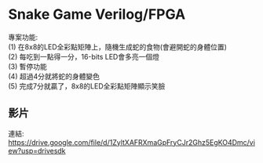 # Snake Game Verilog/FPGA
專案功能:  
(1) 在8x8的LED全彩點矩陣上，隨機生成蛇的食物(會避開蛇的身體位置)  
(2) 每吃到一點得一分，16-bits LED會多亮一個燈  
(3) 暫停功能   
(4) 超過4分就將蛇的身體變色  
(5) 完成7分就贏了，8x8的LED全彩點矩陣顯示笑臉  

## 影片  
連結: https://drive.google.com/file/d/1ZyltXAFRXmaGpFryCJr2Ghz5EgKO4Dmc/view?usp=drivesdk

